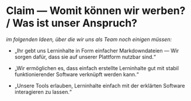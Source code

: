 # Claim — Womit können wir werben? / Was ist unser Anspruch?

*im folgenden Ideen, über die wir uns als Team noch einigen müssen:*

* „Ihr gebt uns Lerninhalte in Form einfacher Markdowndateien — Wir sorgen dafür, dass sie auf unserer Plattform nutzbar sind.“

* „Wir ermöglichen es, dass einfach erstellte Lerninhalte gut mit stabil funktionierender Software verknüpft werden kann.“

* „Unsere Tools erlauben, Lerninhalte einfach mit der erklärten Software interagieren zu lassen.“
